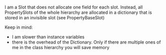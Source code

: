 I am a Slot that does not allocate one field for each slot. Instead, all PropertySlots of the whole hierarchy are allocated in a dictionary that is stored in an invisible slot (see PropertyBaseSlot)

Keep in mind:
- I am slower than instance variables
- there is the overhead of the Dictionary. Only if there are multiple ones of me in the class hierarchy you will save memory
